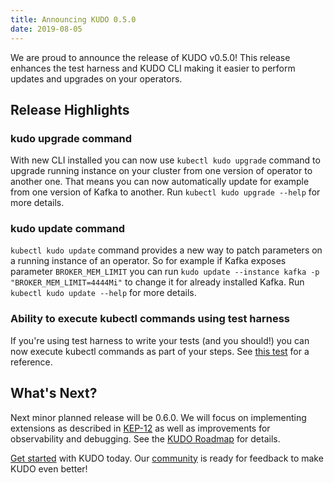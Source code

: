 ```yaml
---
title: Announcing KUDO 0.5.0
date: 2019-08-05
---
```


We are proud to announce the release of KUDO v0.5.0! This release enhances the test harness and KUDO CLI making it easier to perform updates and upgrades on your operators.

## Release Highlights

### kudo upgrade command
With new CLI installed you can now use `kubectl kudo upgrade` command to upgrade running instance on your cluster from one version of operator to another one. That means you can now automatically update for example from one version of Kafka to another. Run `kubectl kudo upgrade --help` for more details.

### kudo update command
`kubectl kudo update` command provides a new way to patch parameters on a running instance of an operator. So for example if Kafka exposes parameter `BROKER_MEM_LIMIT` you can run `kudo update --instance kafka -p "BROKER_MEM_LIMIT=4444Mi"` to change it for already installed Kafka. Run `kubectl kudo update --help` for more details.

### Ability to execute kubectl commands using test harness
If you're using test harness to write your tests (and you should!) you can now execute kubectl commands as part of your steps. See [this test](https://github.com/kudobuilder/kudo/tree/master/test/integration/cli-install) for a reference.

## What's Next?

Next minor planned release will be 0.6.0. We will focus on implementing extensions as described in [KEP-12](https://github.com/kudobuilder/kudo/blob/master/keps/0012-operator-extensions.md) as well as improvements for observability and debugging.
See the [KUDO Roadmap](https://github.com/orgs/kudobuilder/projects/2) for details.

[Get started](/docs/getting-started) with KUDO today. Our [community](/docs/community) is ready for feedback to make KUDO even better!
